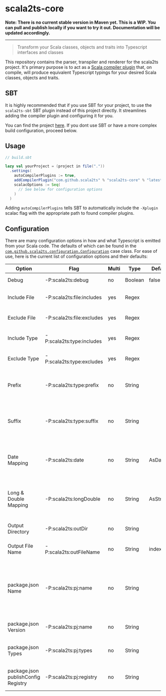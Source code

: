 # scala2ts-core

**Note: There is no current stable version in Maven yet. This is a WIP. You can pull and publish
locally if you want to try it out. Documentation will be updated accordingly.**

---

> Transform your Scala classes, objects and traits into Typescript interfaces and classes

This repository contains the parser, transpiler and renderer for the scala2ts
project. It's primary purpose is to act as a [Scala compiler plugin](https://docs.scala-lang.org/overviews/plugins/index.html) that, on compile, will
produce equivalent Typescript typings for your desired Scala classes, objects and traits.

## SBT

It is highly recommended that if you use SBT for your project, to use the `scala2ts-sbt` SBT plugin
instead of this project directly. It streamlines adding the compiler plugin and configuring it for you.

You can find the project [here](https://github.com/scala2ts/scala2ts-sbt). If you dont use SBT or have a 
more complex build configuration, proceed below.

## Usage

```sbt
// build.sbt

lazy val yourProject = (project in file("."))
  .settings(
    autoCompilerPlugins := true,
    addCompilerPlugin("com.github.scala2ts" % "scala2ts-core" % "latestVersion"),
    scalacOptions := Seq(
      // See below for configuration options
    ) 
  )
```

Adding `autoCompilerPlugins` tells SBT to automatically include the `-Xplugin` scalac flag with the
appropriate path to found compiler plugins.

## Configuration

There are many configuration options in how and what Typescript is emitted from your Scala code. The defaults
of which can be found in the [`com.github.scala2ts.configuration.Configuration`](https://github.com/scala2ts/scala2ts-core/blob/master/src/main/scala/com/github/scala2ts/configuration/Configuration.scala#L3) case class.
For ease of use, here is the current list of configuration options and their defaults:

|**Option**|**Flag**|**Multi**|**Type**|**Default**|**Description**|
|---|---|---|---|---|---|
|Debug|-P:scala2ts:debug|no|Boolean|false|Enable debug logging|
|Include File|-P:scala2ts:file:includes|yes|Regex| |File path to include in compilation|
|Exclude File|-P:scala2ts:file:excludes|yes|Regex| |File path to exclude in compilation|
|Include Type|-P:scala2ts:type:includes|yes|Regex| |Type name to include in compilation|
|Exclude Type|-P:scala2ts:type:excludes|yes|Regex| |Type name to exclude in compilation|
|Prefix|-P:scala2ts:type:prefix|no|String| |A prefix to use in your Typescript names (e.g. I for IInterface)|
|Suffix|-P:scala2ts:type:suffix|no|String| |A suffix to use in your Typescript names (e.g. Data InterfaceData)|
|Date Mapping|-P:scala2ts:date|no|String|AsDate|How to emit Date types (options: AsDate, AsString, AsNumber)|
|Long & Double Mapping|-P:scala2ts:longDouble|no|String|AsString|How to emit Long(s) or Double(s) (options: AsString, AsNumber)|
|Output Directory|-P:scala2ts:outDir|no|String| |What directory to emit files to|
|Output File Name|-P:scala2ts:outFileName|no|String|index.d.ts|The name of the outputted Typescript file|
|package.json Name|-P:scala2ts:pj:name|no|String| |The name to use in package.json. Note: This is the only required field to enable package.json to emit|
|package.json Version|-P:scala2ts:pj:name|no|String| |The version to use in package.json|
|package.json Types|-P:scala2ts:pj:types|no|String| |The path to use in the types field of package.json|
|package.json publishConfig Registry|-P:scala2ts:pj:registry|no|String| |The url to use for an external NPM registry|
